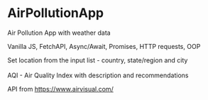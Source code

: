 # AirPollutionApp

Air Pollution App with weather data 

Vanilla JS, FetchAPI, Async/Await, Promises, HTTP requests, OOP

Set location from the input list - country, state/region and city
<br>
<br>
AQI - Air Quality Index with description and recommendations

API from https://www.airvisual.com/ 
